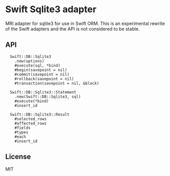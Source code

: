 # Swift Sqlite3 adapter

MRI adapter for sqlite3 for use in Swift ORM. This is an experimental rewrite of the Swift adapters and the API
is not considered to be stable.

## API

```
  Swift::DB::Sqlite3
    .new(options)
    #execute(sql, *bind)
    #begin(savepoint = nil)
    #commit(savepoint = nil)
    #rollback(savepoint = nil)
    #transaction(savepoint = nil, &block)

  Swift::DB::Sqlite3::Statement
    .new(Swift::DB::Sqlite3, sql)
    #execute(*bind)
    #insert_id

  Swift::DB::Sqlite3::Result
    #selected_rows
    #affected_rows
    #fields
    #types
    #each
    #insert_id
```

## License

MIT
